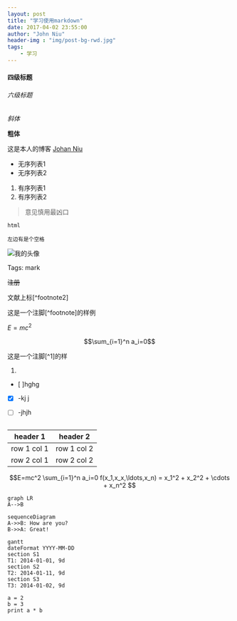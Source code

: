 ```yaml
---
layout: post
title: "学习使用markdown"
date: 2017-04-02 23:55:00
author: "John Niu"
header-img : "img/post-bg-rwd.jpg"
tags:
    - 学习    
---
```


#### 四级标题
###### 六级标题
*斜体*

**粗体**

这是本人的博客 [Johan Niu](https://johan.vip)

- 无序列表1
- 无序列表2

1. 有序列表1
2. 有序列表2

> 意见慎用最凶口

`html`

    左边有是个空格
    
![我的头像](http://niubencoolboy.github.io/img/avatar-niu.jpg)



Tags: mark

~~注册~~


文献上标[^footnote2]

这是一个注脚[^footnote]的样例


$E=mc^2$

$$\sum_{i=1}^n a_i=0$$

这是一个注脚[^1]的样

1.
- [ ]hghg
- [x] -kj j
- [ ] -jhjh


```
```


header 1 | header 2
---|---
row 1 col 1 | row 1 col 2
row 2 col 1 | row 2 col 2



```math
E=mc^2

\sum_{i=1}^n a_i=0

f(x_1,x_x,\ldots,x_n) = x_1^2 + x_2^2 + \cdots + x_n^2

```


```
graph LR
A-->B
```

```
sequenceDiagram
A->>B: How are you?
B->>A: Great!
```


```
gantt
dateFormat YYYY-MM-DD
section S1
T1: 2014-01-01, 9d
section S2
T2: 2014-01-11, 9d
section S3
T3: 2014-01-02, 9d
```




```
a = 2
b = 3
print a * b
```

